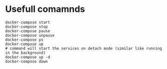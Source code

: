 # Usefull comamnds
    docker-compose start
    docker-compose stop
    docker-compose pause
    docker-compose unpause
    docker-compose ps
    docker-compose up
    # command will start the services on detach mode (similar like running in the background)
    docker-compose up -d
    docker-compose down